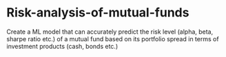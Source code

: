 # Risk-analysis-of-mutual-funds
Create a ML model that can accurately predict the risk level (alpha, beta, sharpe ratio etc.) of a mutual fund based on its portfolio spread in terms of investment products (cash, bonds etc.)

